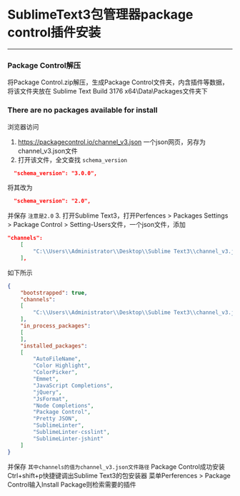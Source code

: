 # SublimeText3包管理器package control插件安装
***
### Package Control解压
 将Package Control.zip解压，生成Package Control文件夹，内含插件等数据，将该文件夹放在
Sublime Text Build 3176 x64\Data\Packages文件夹下

### There are no packages available for install
浏览器访问
1. https://packagecontrol.io/channel_v3.json
一个json网页，另存为channel_v3.json文件
2. 打开该文件，全文查找 `schema_version`
```json
  "schema_version": "3.0.0",
```
将其改为
```json
  "schema_version": "2.0",
```
并保存 `注意是2.0`
3. 打开Sublime Text3，打开Perfences > Packages Settings > Package Control > Setting-Users文件，一个json文件，添加
```json
"channels":
	[
		"C:\\Users\\Administrator\\Desktop\\Sublime Text3\\channel_v3.json"
	],
```
如下所示
```json
{
	"bootstrapped": true,
	"channels":
	[
		"C:\\Users\\Administrator\\Desktop\\Sublime Text3\\channel_v3.json"
	],
	"in_process_packages":
	[
	],
	"installed_packages":
	[
		"AutoFileName",
		"Color Highlight",
		"ColorPicker",
		"Emmet",
		"JavaScript Completions",
		"jQuery",
		"JsFormat",
		"Node Completions",
		"Package Control",
		"Pretty JSON",
		"SublimeLinter",
		"SublimeLinter-csslint",
		"SublimeLinter-jshint"
	]
}
```
并保存
`其中channels的值为channel_v3.json文件路径`
Package Control成功安装
Ctrl+shift+p快捷键调出Sublime Text3的包安装器
菜单Perferences > Package Control输入Install Package则检索需要的插件